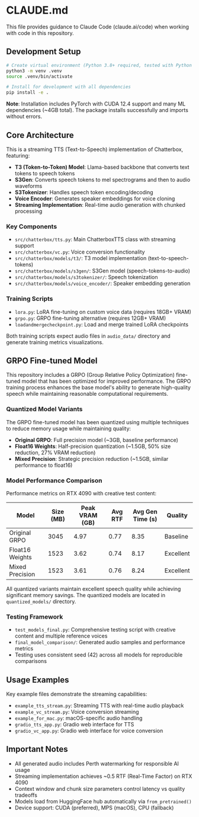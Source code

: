 # CLAUDE.md

This file provides guidance to Claude Code (claude.ai/code) when working with code in this repository.

## Development Setup

```bash
# Create virtual environment (Python 3.8+ required, tested with Python 3.13)
python3 -m venv .venv
source .venv/bin/activate

# Install for development with all dependencies
pip install -e .
```

**Note**: Installation includes PyTorch with CUDA 12.4 support and many ML dependencies (~4GB total). The package installs successfully and imports without errors.

## Core Architecture

This is a streaming TTS (Text-to-Speech) implementation of Chatterbox, featuring:

- **T3 (Token-to-Token) Model**: Llama-based backbone that converts text tokens to speech tokens
- **S3Gen**: Converts speech tokens to mel spectrograms and then to audio waveforms
- **S3Tokenizer**: Handles speech token encoding/decoding 
- **Voice Encoder**: Generates speaker embeddings for voice cloning
- **Streaming Implementation**: Real-time audio generation with chunked processing

### Key Components

- `src/chatterbox/tts.py`: Main ChatterboxTTS class with streaming support
- `src/chatterbox/vc.py`: Voice conversion functionality 
- `src/chatterbox/models/t3/`: T3 model implementation (text-to-speech-tokens)
- `src/chatterbox/models/s3gen/`: S3Gen model (speech-tokens-to-audio)
- `src/chatterbox/models/s3tokenizer/`: Speech tokenization
- `src/chatterbox/models/voice_encoder/`: Speaker embedding generation

### Training Scripts

- `lora.py`: LoRA fine-tuning on custom voice data (requires 18GB+ VRAM)
- `grpo.py`: GRPO fine-tuning alternative (requires 12GB+ VRAM)  
- `loadandmergecheckpoint.py`: Load and merge trained LoRA checkpoints

Both training scripts expect audio files in `audio_data/` directory and generate training metrics visualizations.

## GRPO Fine-tuned Model

This repository includes a GRPO (Group Relative Policy Optimization) fine-tuned model that has been optimized for improved performance. The GRPO training process enhances the base model's ability to generate high-quality speech while maintaining reasonable computational requirements.

### Quantized Model Variants

The GRPO fine-tuned model has been quantized using multiple techniques to reduce memory usage while maintaining quality:

- **Original GRPO**: Full precision model (~3GB, baseline performance)
- **Float16 Weights**: Half-precision quantization (~1.5GB, 50% size reduction, 27% VRAM reduction)
- **Mixed Precision**: Strategic precision reduction (~1.5GB, similar performance to float16)

### Model Performance Comparison

Performance metrics on RTX 4090 with creative test content:

| Model | Size (MB) | Peak VRAM (GB) | Avg RTF | Avg Gen Time (s) | Quality |
|-------|-----------|----------------|---------|------------------|---------|
| Original GRPO | 3045 | 4.97 | 0.77 | 8.35 | Baseline |
| Float16 Weights | 1523 | 3.62 | 0.74 | 8.17 | Excellent |
| Mixed Precision | 1523 | 3.61 | 0.76 | 8.24 | Excellent |

All quantized variants maintain excellent speech quality while achieving significant memory savings. The quantized models are located in `quantized_models/` directory.

### Testing Framework

- `test_models_final.py`: Comprehensive testing script with creative content and multiple reference voices
- `final_model_comparison/`: Generated audio samples and performance metrics
- Testing uses consistent seed (42) across all models for reproducible comparisons

## Usage Examples

Key example files demonstrate the streaming capabilities:
- `example_tts_stream.py`: Streaming TTS with real-time audio playback
- `example_vc_stream.py`: Voice conversion streaming
- `example_for_mac.py`: macOS-specific audio handling
- `gradio_tts_app.py`: Gradio web interface for TTS
- `gradio_vc_app.py`: Gradio web interface for voice conversion

## Important Notes

- All generated audio includes Perth watermarking for responsible AI usage
- Streaming implementation achieves ~0.5 RTF (Real-Time Factor) on RTX 4090
- Context window and chunk size parameters control latency vs quality tradeoffs
- Models load from HuggingFace hub automatically via `from_pretrained()`
- Device support: CUDA (preferred), MPS (macOS), CPU (fallback)